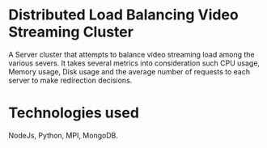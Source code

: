 # Distributed Load Balancing Video Streaming Cluster
A Server cluster that attempts to balance video streaming load among the various severs.
It takes several metrics into consideration such CPU usage, Memory usage, Disk usage and the average number of requests to each server to make redirection decisions.<br>

# Technologies used
NodeJs, Python, MPI, MongoDB.
